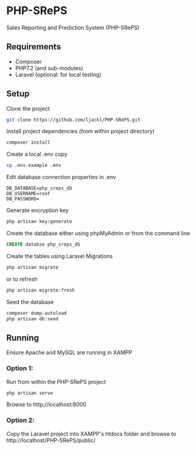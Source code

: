 

# PHP-SRePS
Sales Reporting and Prediction System	(PHP-­SRePS)

## Requirements
* Composer
* PHP7.2 (and sub-modules)
* Laravel (optional: for local testing)

## Setup
Clone the project  
```bash
git clone https://github.com/ljackl/PHP-SRePS.git
```

Install project dependencies (from within project directory)  
```bash
composer install
```

Create a local .env copy  
```bash
cp .env.example .env
```

Edit database connection properties in .env  
```
DB_DATABASE=php_sreps_db
DB_USERNAME=root
DB_PASSWORD=
```

Generate encryption key  
```bash
php artisan key:generate
```

Create the database either using phpMyAdmin or from the command line  
```sql
CREATE databse php_sreps_db
```

Create the tables using Laravel Migrations  
```bash
php artisan migrate
```
or to refresh  
```bash
php artisan migrate:fresh
```

Seed the database  
```bash
composer dump-autoload
php artisan db:seed
```

## Running
Ensure Apache and MySQL are running in XAMPP

### Option 1:
Run from within the PHP-SRePS project
```bash
php artisan serve
```
Browse to http://localhost:8000

### Option 2:
Copy the Laravel project into XAMPP's htdocs folder and browse to http://localhost/PHP-SRePS/public/  
